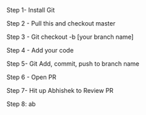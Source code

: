 Step 1- Install Git

Step 2 - Pull this and checkout  master

Step 3 - Git checkout  -b [your branch name]

Step 4 - Add your code

Step 5- Git Add, commit, push to branch name

Step 6 - Open PR 

Step 7- Hit up Abhishek to Review PR

Step 8: ab